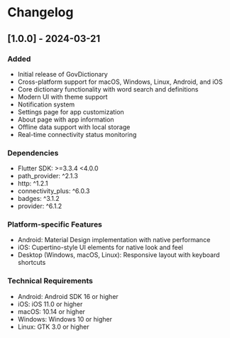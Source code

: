 # Changelog

## [1.0.0] - 2024-03-21

### Added
- Initial release of GovDictionary
- Cross-platform support for macOS, Windows, Linux, Android, and iOS
- Core dictionary functionality with word search and definitions
- Modern UI with theme support
- Notification system
- Settings page for app customization
- About page with app information
- Offline data support with local storage
- Real-time connectivity status monitoring

### Dependencies
- Flutter SDK: >=3.3.4 <4.0.0
- path_provider: ^2.1.3
- http: ^1.2.1
- connectivity_plus: ^6.0.3
- badges: ^3.1.2
- provider: ^6.1.2

### Platform-specific Features
- Android: Material Design implementation with native performance
- iOS: Cupertino-style UI elements for native look and feel
- Desktop (Windows, macOS, Linux): Responsive layout with keyboard shortcuts

### Technical Requirements
- Android: Android SDK 16 or higher
- iOS: iOS 11.0 or higher
- macOS: 10.14 or higher
- Windows: Windows 10 or higher
- Linux: GTK 3.0 or higher